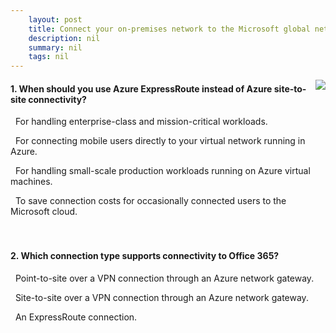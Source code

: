 ```yaml
---
    layout: post
    title: Connect your on-premises network to the Microsoft global network by using ExpressRoute - When to choose Azure ExpressRoute
    description: nil
    summary: nil
    tags: nil
---
```



 <a target="_blank" href="https://docs.microsoft.com/en-us/learn/modules/connect-on-premises-network-with-expressroute/4-choose-expressroute/"><i class="fas fa-external-link-alt"></i> </a>
 <img align="right" src="https://docs.microsoft.com/en-us/learn/achievements/connect-on-premises-network-with-expressroute.svg">
####  1. When should you use Azure ExpressRoute instead of Azure site-to-site connectivity?


<i class='fas fa-check-square' style='color: Dodgerblue;'></i> &nbsp;&nbsp;For handling enterprise-class and mission-critical workloads.

<i class='far fa-square'></i> &nbsp;&nbsp;For connecting mobile users directly to your virtual network running in Azure.

<i class='far fa-square'></i> &nbsp;&nbsp;For handling small-scale production workloads running on Azure virtual machines.

<i class='far fa-square'></i> &nbsp;&nbsp;To save connection costs for occasionally connected users to the Microsoft cloud.
<br />
<br />
<br />

####  2. Which connection type supports connectivity to Office 365?


<i class='far fa-square'></i> &nbsp;&nbsp;Point-to-site over a VPN connection through an Azure network gateway.

<i class='far fa-square'></i> &nbsp;&nbsp;Site-to-site over a VPN connection through an Azure network gateway.

<i class='fas fa-check-square' style='color: Dodgerblue;'></i> &nbsp;&nbsp;An ExpressRoute connection.
<br />
<br />
<br />
